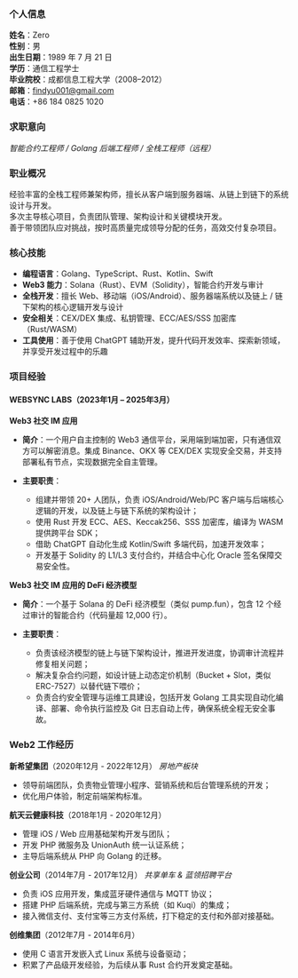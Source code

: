 ### **个人信息**

**姓名**：Zero  
**性别**：男  
**出生日期**：1989 年 7 月 21 日  
**学历**：通信工程学士  
**毕业院校**：成都信息工程大学（2008–2012）  
**邮箱**：[findyu001@gmail.com](mailto:findyu001@gmail.com)  
**电话**：+86 184 0825 1020

### **求职意向**

*智能合约工程师 / Golang 后端工程师 / 全栈工程师（远程）*

### **职业概况**

经验丰富的全栈工程师兼架构师，擅长从客户端到服务器端、从链上到链下的系统设计与开发。  
多次主导核心项目，负责团队管理、架构设计和关键模块开发。  
善于带领团队应对挑战，按时高质量完成领导分配的任务，高效交付复杂项目。

### **核心技能**

* **编程语言**：Golang、TypeScript、Rust、Kotlin、Swift
* **Web3 能力**：Solana（Rust）、EVM（Solidity），智能合约开发与审计
* **全栈开发**：擅长 Web、移动端（iOS/Android）、服务器端系统以及链上 / 链下架构的核心逻辑开发与设计
* **安全相关**：CEX/DEX 集成、私钥管理、ECC/AES/SSS 加密库（Rust/WASM）
* **工具使用**：善于使用 ChatGPT 辅助开发，提升代码开发效率、探索新领域，并享受开发过程中的乐趣

### **项目经验**

#### **WEBSYNC LABS**（2023年1月 – 2025年3月）

**Web3 社交 IM 应用**

* **简介**：一个用户自主控制的 Web3 通信平台，采用端到端加密，只有通信双方可以解密消息。集成 Binance、OKX 等 CEX/DEX 实现安全交易，并支持部署私有节点，实现数据完全自主管理。
* **主要职责**：

    * 组建并带领 20+ 人团队，负责 iOS/Android/Web/PC 客户端与后端核心逻辑的开发，以及链上与链下系统的架构设计；
    * 使用 Rust 开发 ECC、AES、Keccak256、SSS 加密库，编译为 WASM 提供跨平台 SDK；
    * 借助 ChatGPT 自动化生成 Kotlin/Swift 多端代码，加速开发效率；
    * 开发基于 Solidity 的 L1/L3 支付合约，并结合中心化 Oracle 签名保障交易安全性。

**Web3 社交 IM 应用的 DeFi 经济模型**

* **简介**：一个基于 Solana 的 DeFi 经济模型（类似 pump.fun），包含 12 个经过审计的智能合约（代码量超 12,000 行）。
* **主要职责**：

    * 负责该经济模型的链上与链下架构设计，推进开发进度，协调审计流程并修复相关问题；
    * 解决复杂合约问题，如设计链上动态定价机制（Bucket + Slot，类似 ERC-7527）以替代链下喂价；
    * 负责合约安全管理与运维工具建设，包括开发 Golang 工具实现自动化编译、部署、命令执行监控及 Git 日志自动上传，确保系统全程无安全事故。

### **Web2 工作经历**

**新希望集团**（2020年12月 - 2022年12月）
*房地产板块*

* 领导前端团队，负责物业管理小程序、营销系统和后台管理系统的开发；
* 优化用户体验，制定前端架构标准。

**航天云健康科技**（2018年1月 - 2020年12月）

* 管理 iOS / Web 应用基础架构开发与团队；
* 开发 PHP 微服务及 UnionAuth 统一认证系统；
* 主导后端系统从 PHP 向 Golang 的迁移。

**创业公司**（2014年7月 - 2017年12月）
*共享单车 & 蓝领招聘平台*

* 负责 iOS 应用开发，集成蓝牙硬件通信与 MQTT 协议；
* 搭建 PHP 后端系统，完成与第三方系统（如 Kuqi）的集成；
* 接入微信支付、支付宝等三方支付系统，打下稳定的支付和外部对接基础。

**创维集团**（2012年7月 - 2014年6月）

* 使用 C 语言开发嵌入式 Linux 系统与设备驱动；
* 积累了产品级开发经验，为后续从事 Rust 合约开发奠定基础。